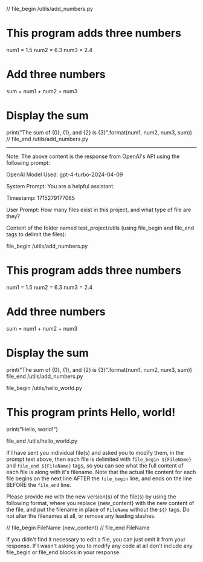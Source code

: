 

// file_begin /utils/add_numbers.py
# This program adds three numbers

num1 = 1.5
num2 = 6.3
num3 = 2.4

# Add three numbers
sum = num1 + num2 + num3

# Display the sum
print("The sum of {0}, {1}, and {2} is {3}".format(num1, num2, num3, sum))
// file_end /utils/add_numbers.py

____________________________________________________________________________________
Note: The above content is the response from OpenAI's API using the following prompt:

OpenAI Model Used: gpt-4-turbo-2024-04-09

System Prompt: You are a helpful assistant.

Timestamp: 1715279177065

User Prompt: How many files exist in this project, and what type of file are they?

Content of the folder named test_project/utils (using file_begin and file_end tags to delimit the files):
        
file_begin /utils/add_numbers.py
# This program adds three numbers

num1 = 1.5
num2 = 6.3
num3 = 2.4

# Add three numbers
sum = num1 + num2 + num3

# Display the sum
print("The sum of {0}, {1}, and {2} is {3}".format(num1, num2, num3, sum))
file_end /utils/add_numbers.py


file_begin /utils/hello_world.py
# This program prints Hello, world!

print("Hello, world!")

file_end /utils/hello_world.py



If I have sent you individual file(s) and asked you to modify them, in the prompt text above,
then each file is delimited with `file_begin ${FileName}` and `file_end ${FileName}` tags, so you can see what the full content of each file is along with it's filename.
Note that the actual file content for each file begins on the next line AFTER the `file_begin` line, and ends on the line BEFORE the `file_end` line.

Please provide me with the new version(s) of the file(s) by using the following format, where you replace {new_content} with the new content of the file, and put the filename
in place of `FileName` without the `${}` tags. Do not alter the filenames at all, or remove any leading slashes. 

// file_begin FileName
{new_content}
// file_end FileName

If you didn't find it necessary to edit a file, you can just omit it from your response. 
If I wasn't asking you to modify any code at all don't include any file_begin or file_end blocks in your response.

